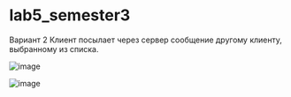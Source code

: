 # lab5_semester3
Вариант 2
Клиент посылает через сервер сообщение другому клиенту, выбранному из списка.

![image](https://github.com/AndreyS19/lab5_semester3/assets/125403674/603c51af-d6fd-461e-b767-a0e02c900ec2)

![image](https://github.com/AndreyS19/lab5_semester3/assets/125403674/264a33f2-d88d-427f-bbc9-ddd97f03c1e3)

